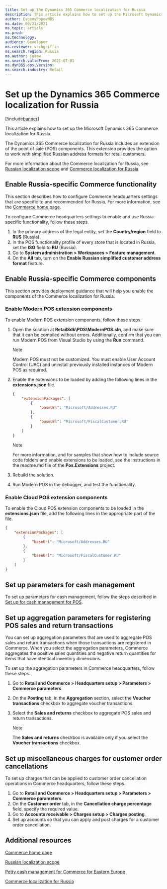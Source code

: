 ```yaml
---
title: Set up the Dynamics 365 Commerce localization for Russia
description: This article explains how to set up the Microsoft Dynamics 365 Commerce localization for Russia.
author: EvgenyPopovMBS
ms.date: 09/21/2021
ms.topic: article
ms.prod: 
ms.technology: 
audience: Developer
ms.reviewer: v-chgriffin
ms.search.region: Russia
ms.author: josaw
ms.search.validFrom: 2021-07-01
ms.dyn365.ops.version: 
ms.search.industry: Retail
---
```

# Set up the Dynamics 365 Commerce localization for Russia

[!include[banner](../../../finance/includes/banner.md)]

This article explains how to set up the Microsoft Dynamics 365 Commerce localization for Russia.

The Dynamics 365 Commerce localization for Russia includes an extension of the point of sale (POS) components. This extension provides the option to work with simplified Russian address formats for retail customers.

For more information about the Commerce localization for Russia, see [Russian localization scope](../../../finance/localizations/russia/russia.md) and [Commerce localization for Russia](rus-commerce-localization.md).

## Enable Russia-specific Commerce functionality

This section describes how to configure Commerce headquarters settings that are specific to and recommended for Russia. For more information, see the [Commerce home page](../../welcome.md).

To configure Commerce headquarters settings to enable and use Russia-specific functionality, follow these steps.

1. In the primary address of the legal entity, set the **Country/region** field to **RUS** (Russia).
1. In the POS functionality profile of every store that is located in Russia, set the **ISO** field to **RU** (Russia).
1. Go to **System administration \> Workspaces \> Feature management**.
1. On the **All** tab, turn on the **Enable Russian simplified customer address format** feature.

## Enable Russia-specific Commerce components

This section provides deployment guidance that will help you enable the components of the Commerce localization for Russia.
	
### Enable Modern POS extension components

To enable Modern POS extension components, follow these steps.

1. Open the solution at **RetailSdk\\POS\\ModernPOS.sln**, and make sure that it can be compiled without errors. Additionally, confirm that you can run Modern POS from Visual Studio by using the **Run** command.

    > [!NOTE]
    > Modern POS must not be customized. You must enable User Account Control (UAC) and uninstall previously installed instances of Modern POS as required.

1. Enable the extensions to be loaded by adding the following lines in the **extensions.json** file.

    ```json
    {
        "extensionPackages": [
            {
                "baseUrl": "Microsoft/Addresses.RU"
            },
            {
                "baseUrl": "Microsoft/FiscalCustomer.RU"
            }
        ]
    }
    ```

    > [!NOTE]
    > For more information, and for samples that show how to include source code folders and enable extensions to be loaded, see the instructions in the readme.md file of the **Pos.Extensions** project.

1. Rebuild the solution.
1. Run Modern POS in the debugger, and test the functionality.

### Enable Cloud POS extension components

To enable the Cloud POS extension components to be loaded in the **extensions.json** file, add the following lines in the appropriate part of the file.

```json
{
    "extensionPackages": [
        {
            "baseUrl": "Microsoft/Addresses.RU"
        },
        {
            "baseUrl": "Microsoft/FiscalCustomer.RU"
        }
    ]
}
```	
	
## Set up parameters for cash management

To set up parameters for cash management, follow the steps described in [Set up for cash management for POS](../europe/emea-eeu-petty-cash-for-retail.md#set-up-for-cash-management-for-pos).
	
## Set up aggregation parameters for registering POS sales and return transactions

You can set up aggregation parameters that are used to aggregate POS sales and return transactions when those transactions are registered in Commerce. When you select the aggregation parameters, Commerce aggregates the positive sales quantities and negative return quantities for items that have identical inventory dimensions.

To set up the aggregation parameters in Commerce headquarters, follow these steps.

1. Go to **Retail and Commerce \> Headquarters setup \> Parameters \> Commerce parameters**.
1. On the **Posting** tab, in the **Aggregation** section, select the **Voucher transactions** checkbox to aggregate voucher transactions.
1. Select the **Sales and returns** checkbox to aggregate POS sales and return transactions.

    > [!NOTE]
    > The **Sales and returns** checkbox is available only if you select the **Voucher transactions** checkbox.

## Set up miscellaneous charges for customer order cancellations

To set up charges that can be applied to customer order cancellation operations in Commerce headquarters, follow these steps.

1. Go to **Retail and Commerce \> Headquarters setup \> Parameters \> Commerce parameters**.
1. On the **Customer order** tab, in the **Cancellation charge percentage** field, specify the required value.
1. Go to **Accounts receivable \> Charges setup \> Charges posting**.
1. Set up accounts so that you can apply and post charges for a customer order cancellation.

## Additional resources

[Commerce home page](../../welcome.md)

[Russian localization scope](../../../finance/localizations/russia/russia.md)

[Petty cash management for Commerce for Eastern Europe](../europe/emea-eeu-petty-cash-for-retail.md)

[Commerce localization for Russia](rus-commerce-localization.md)
